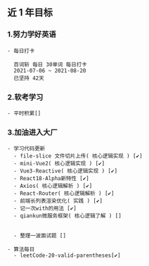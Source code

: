 ## 近 1 年目标

### 1.努力学好英语

    - 每日打卡

      百词斩 每日 30单词 每日打卡
      2021-07-06 ~ 2021-08-20
      已坚持 42天

### 2.软考学习

    - 平时积累[]

### 3.加油进入大厂

    - 学习代码更新
      - file-slice 文件切片上传( 核心逻辑实现 ) [✔️]
      - mini-Vue2( 核心逻辑实现 ) [✔️]
      - Vue3-Reactive( 核心逻辑实现 ) [✔️]
      - React18-Alpha新特性 [✔️]
      - Axios( 核心逻辑解析 ) [✔️]
      - React-Router( 核心逻辑解析 ) [✔️]
      - 前端长列表渲染优化( 实践 ) [✔️]
      - 记一次with的用法 [✔️]
      - qiankun微服务框架( 核心逻辑了解 ) []


      - 整理一波面试题 []

    - 算法每日
      - leetCode-20-valid-parentheses[✔️]

